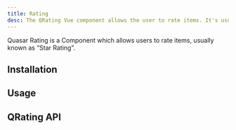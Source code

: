 ```yaml
---
title: Rating
desc: The QRating Vue component allows the user to rate items. It's usually known as 'star rating'.
---
```


Quasar Rating is a Component which allows users to rate items, usually known as “Star Rating”.

## Installation

<doc-installation components="QRating" />

## Usage

<doc-example title="Basic" file="QRating/Basic" />

<doc-example title="With different icon when selected" file="QRating/SelectedIcon" />

<doc-example title="With different icon for each rating" file="QRating/ArrayIcon" />

<doc-example title="With image icons" file="QRating/Images" />

<doc-example title="Custom number of stars" file="QRating/Max" />

<doc-example title="Standard sizes" file="QRating/StandardSizes" />

<doc-example title="Readonly and disable" file="QRating/ReadonlyDisable" />

<doc-example title="Colors" file="QRating/Colors" />

<doc-example title="Icon content slot" file="QRating/IconContentSlot" />

## QRating API

<doc-api file="QRating" />
